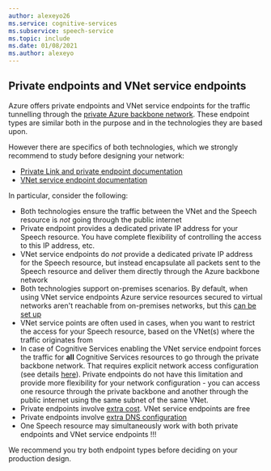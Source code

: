 ```yaml
---
author: alexeyo26
ms.service: cognitive-services
ms.subservice: speech-service
ms.topic: include
ms.date: 01/08/2021
ms.author: alexeyo
---
```


## Private endpoints and VNet service endpoints

Azure offers private endpoints and VNet service endpoints for the traffic tunnelling through the [private Azure backbone network](https://azure.microsoft.com/global-infrastructure/global-network/). These endpoint types are similar both in the purpose and in the technologies they are based upon.

However there are specifics of both technologies, which we strongly recommend to study before designing your network:
- [Private Link and private endpoint documentation](../../../private-link/private-link-overview.md)
- [VNet service endpoint documentation](../../../virtual-network/virtual-network-service-endpoints-overview.md)

In particular, consider the following:
- Both technologies ensure the traffic between the VNet and the Speech resource is *not* going through the public internet
- Private endpoint provides a dedicated private IP address for your Speech resource. You have complete flexibility of controlling the access to this IP address, etc.
- VNet service endpoints do *not* provide a dedicated private IP address for the Speech resource, but instead encapsulate all packets sent to the Speech resource and deliver them directly through the Azure backbone network
- Both technologies support on-premises scenarios. By default, when using VNet service endpoints Azure service resources secured to virtual networks aren't reachable from on-premises networks, but this [can be set up](../../../virtual-network/virtual-network-service-endpoints-overview.md#secure-azure-service-access-from-on-premises)
- VNet service points are often used in cases, when you want to restrict the access for your Speech resource, based on the VNet(s) where the traffic originates from
- In case of Cognitive Services enabling the VNet service endpoint forces the traffic for **all** Cognitive Services resources to go through the private backbone network. That requires explicit network access configuration (see details [here](../speech-service-vnet-service-endpoint.md#configure-vnets-and-the-speech-resource-networking-settings)). Private endpoints do not have this limitation and provide more flexibility for your network configuration - you can access one resource through the private backbone and another through the public internet using the same subnet of the same VNet.
- Private endpoints involve [extra cost](https://azure.microsoft.com/pricing/details/private-link). VNet service endpoints are free
- Private endpoints involve [extra DNS configuration](../speech-services-private-link.md#enable-private-endpoints)
- One Speech resource may simultaneously work with both private endpoints and VNet service endpoints !!!

We recommend you try both endpoint types before deciding on your production design. 